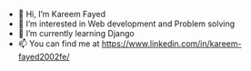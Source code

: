 - 👋 Hi, I’m Kareem Fayed
- 👀 I’m interested in Web development and Problem solving
- 🌱 I’m currently learning Django
- 📫 You can find me at https://www.linkedin.com/in/kareem-fayed2002fe/
  
